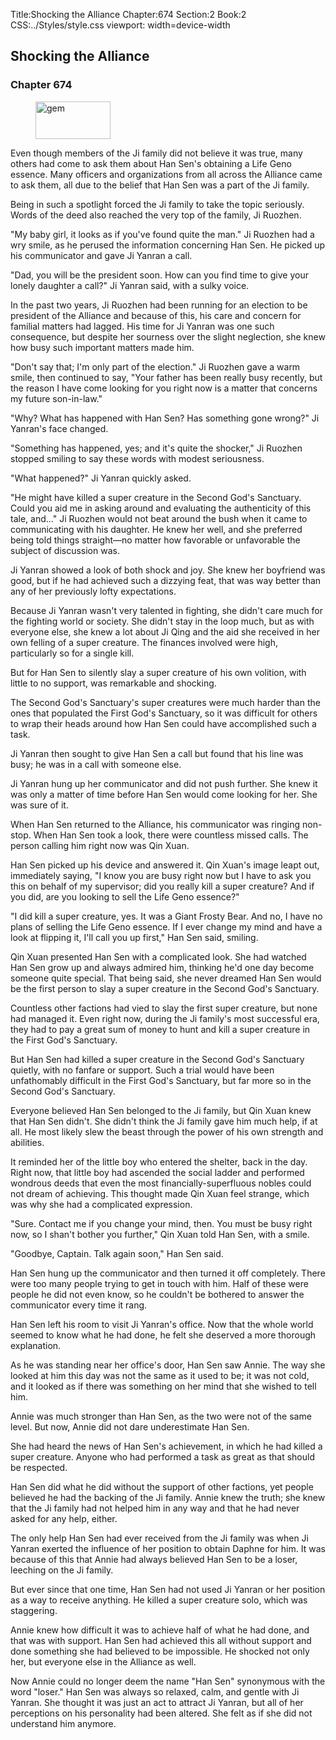 Title:Shocking the Alliance 
Chapter:674 
Section:2 
Book:2 
CSS:../Styles/style.css 
viewport: width=device-width
  
## Shocking the Alliance
### Chapter 674
  
<figure>
	<img src="../Images/gem.gif" alt="gem" id="gem" width="120" height="60" />
</figure>
  

  
Even though members of the Ji family did not believe it was true, many others had come to ask them about Han Sen's obtaining a Life Geno essence. Many officers and organizations from all across the Alliance came to ask them, all due to the belief that Han Sen was a part of the Ji family.

Being in such a spotlight forced the Ji family to take the topic seriously. Words of the deed also reached the very top of the family, Ji Ruozhen.

"My baby girl, it looks as if you've found quite the man." Ji Ruozhen had a wry smile, as he perused the information concerning Han Sen. He picked up his communicator and gave Ji Yanran a call.

"Dad, you will be the president soon. How can you find time to give your lonely daughter a call?" Ji Yanran said, with a sulky voice.

In the past two years, Ji Ruozhen had been running for an election to be president of the Alliance and because of this, his care and concern for familial matters had lagged. His time for Ji Yanran was one such consequence, but despite her sourness over the slight neglection, she knew how busy such important matters made him.

"Don't say that; I'm only part of the election." Ji Ruozhen gave a warm smile, then continued to say, "Your father has been really busy recently, but the reason I have come looking for you right now is a matter that concerns my future son-in-law."

"Why? What has happened with Han Sen? Has something gone wrong?" Ji Yanran's face changed.

"Something has happened, yes; and it's quite the shocker," Ji Ruozhen stopped smiling to say these words with modest seriousness.

"What happened?" Ji Yanran quickly asked.

"He might have killed a super creature in the Second God's Sanctuary. Could you aid me in asking around and evaluating the authenticity of this tale, and..." Ji Ruozhen would not beat around the bush when it came to communicating with his daughter. He knew her well, and she preferred being told things straight—no matter how favorable or unfavorable the subject of discussion was.

Ji Yanran showed a look of both shock and joy. She knew her boyfriend was good, but if he had achieved such a dizzying feat, that was way better than any of her previously lofty expectations.

Because Ji Yanran wasn't very talented in fighting, she didn't care much for the fighting world or society. She didn't stay in the loop much, but as with everyone else, she knew a lot about Ji Qing and the aid she received in her own felling of a super creature. The finances involved were high, particularly so for a single kill.

But for Han Sen to silently slay a super creature of his own volition, with little to no support, was remarkable and shocking.

The Second God's Sanctuary's super creatures were much harder than the ones that populated the First God's Sanctuary, so it was difficult for others to wrap their heads around how Han Sen could have accomplished such a task.

Ji Yanran then sought to give Han Sen a call but found that his line was busy; he was in a call with someone else.

Ji Yanran hung up her communicator and did not push further. She knew it was only a matter of time before Han Sen would come looking for her. She was sure of it.

When Han Sen returned to the Alliance, his communicator was ringing non-stop. When Han Sen took a look, there were countless missed calls. The person calling him right now was Qin Xuan.

Han Sen picked up his device and answered it. Qin Xuan's image leapt out, immediately saying, "I know you are busy right now but I have to ask you this on behalf of my supervisor; did you really kill a super creature? And if you did, are you looking to sell the Life Geno essence?"

"I did kill a super creature, yes. It was a Giant Frosty Bear. And no, I have no plans of selling the Life Geno essence. If I ever change my mind and have a look at flipping it, I'll call you up first," Han Sen said, smiling.

Qin Xuan presented Han Sen with a complicated look. She had watched Han Sen grow up and always admired him, thinking he'd one day become someone quite special. That being said, she never dreamed Han Sen would be the first person to slay a super creature in the Second God's Sanctuary.

Countless other factions had vied to slay the first super creature, but none had managed it. Even right now, during the Ji family's most successful era, they had to pay a great sum of money to hunt and kill a super creature in the First God's Sanctuary.

But Han Sen had killed a super creature in the Second God's Sanctuary quietly, with no fanfare or support. Such a trial would have been unfathomably difficult in the First God's Sanctuary, but far more so in the Second God's Sanctuary.

Everyone believed Han Sen belonged to the Ji family, but Qin Xuan knew that Han Sen didn't. She didn't think the Ji family gave him much help, if at all. He most likely slew the beast through the power of his own strength and abilities.

It reminded her of the little boy who entered the shelter, back in the day. Right now, that little boy had ascended the social ladder and performed wondrous deeds that even the most financially-superfluous nobles could not dream of achieving. This thought made Qin Xuan feel strange, which was why she had a complicated expression.

"Sure. Contact me if you change your mind, then. You must be busy right now, so I shan't bother you further," Qin Xuan told Han Sen, with a smile.

"Goodbye, Captain. Talk again soon," Han Sen said.

Han Sen hung up the communicator and then turned it off completely. There were too many people trying to get in touch with him. Half of these were people he did not even know, so he couldn't be bothered to answer the communicator every time it rang.

Han Sen left his room to visit Ji Yanran's office. Now that the whole world seemed to know what he had done, he felt she deserved a more thorough explanation.

As he was standing near her office's door, Han Sen saw Annie. The way she looked at him this day was not the same as it used to be; it was not cold, and it looked as if there was something on her mind that she wished to tell him.

Annie was much stronger than Han Sen, as the two were not of the same level. But now, Annie did not dare underestimate Han Sen.

She had heard the news of Han Sen's achievement, in which he had killed a super creature. Anyone who had performed a task as great as that should be respected.

Han Sen did what he did without the support of other factions, yet people believed he had the backing of the Ji family. Annie knew the truth; she knew that the Ji family had not helped him in any way and that he had never asked for any help, either.

The only help Han Sen had ever received from the Ji family was when Ji Yanran exerted the influence of her position to obtain Daphne for him. It was because of this that Annie had always believed Han Sen to be a loser, leeching on the Ji family.

But ever since that one time, Han Sen had not used Ji Yanran or her position as a way to receive anything. He killed a super creature solo, which was staggering.

Annie knew how difficult it was to achieve half of what he had done, and that was with support. Han Sen had achieved this all without support and done something she had believed to be impossible. He shocked not only her, but everyone else in the Alliance as well.

Now Annie could no longer deem the name "Han Sen" synonymous with the word "loser." Han Sen was always so relaxed, calm, and gentle with Ji Yanran. She thought it was just an act to attract Ji Yanran, but all of her perceptions on his personality had been altered. She felt as if she did not understand him anymore.
